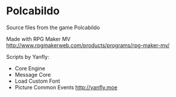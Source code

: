 # Polcabildo
Source files from the game Polcabildo

Made with RPG Maker MV
http://www.rpgmakerweb.com/products/programs/rpg-maker-mv/

Scripts by Yanfly:
- Core Engine
- Message Core
- Load Custom Font
- Picture Common Events
http://yanfly.moe

